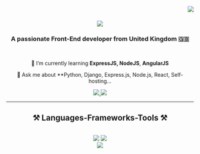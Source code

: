 <img align="right" src="https://visitor-badge.laobi.icu/badge?page_id=nirravv.nirravv" />

<h1 align="center">
    <img src="https://readme-typing-svg.herokuapp.com/?font=Righteous&size=35&center=true&vCenter=true&width=500&height=70&duration=4000&lines=Hi+There!+👋;+I'm+Arpita!;" />
</h1>

<h3 align="center">A passionate Front-End developer from United Kingdom 🇬🇧</h3>

<br/>

<div align="center">
 
 
 🌱 I’m currently learning **ExpressJS, NodeJS**, **AngularJS**

💬 Ask me about **Python, Django, Express.js, Node.js, React, Self-hosting... 

 </div>
 
<div align="center"> 
  <a href="https://www.linkedin.com/in/arpita-chaudhari/" target="_blank">
    <img src="https://img.shields.io/badge/LinkedIn-0077B5?style=for-the-badge&logo=linkedin&logoColor=white" target="_blank" />
  </a>
  <a href="https://my-portfolio-git-main-aarppittas-projects.vercel.app/" target="_blank">
     <img src="https://img.shields.io/badge/Portfolio-FF5722?style=for-the-badge&logo=todoist&logoColor=white" target="_blank" /> <!-- sqlite, safari, google-chrome are other good icon options -->
  </a>
</div>

 <hr/>
 
<h2 align="center">⚒️ Languages-Frameworks-Tools ⚒️</h2>
<br/>
<div align="center">
    <img src="https://skillicons.dev/icons?i=react,bootstrap,html,css,vscode,github,figma,tailwind,git" />
    <img src="https://skillicons.dev/icons?i=nodejs,python,javascript,typescript,express,firebase,mongodb,c,java,nextjs,mysql" />
    <br>
    <img src="https://skillicons.dev/icons?i=aws,azure,heroku,vercel,netlify,docker,postman" />
</div>

<br/>

